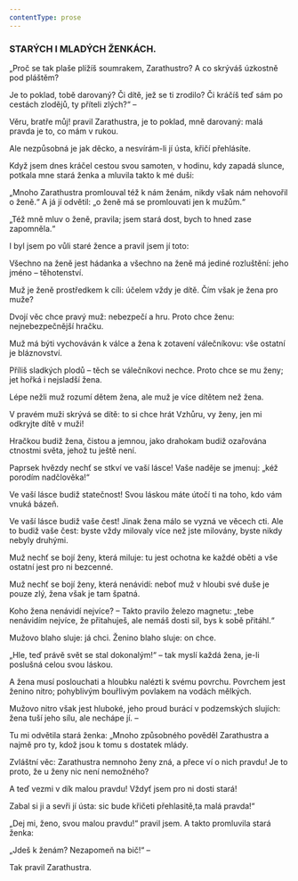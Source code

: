 ```yaml
---
contentType: prose
---
```


### STARÝCH I MLADÝCH ŽENKÁCH.

„Proč se tak plaše plížíš soumrakem, Zarathustro? A co skrýváš úzkostně pod pláštěm?

Je to poklad, tobě darovaný? Či dítě, jež se ti zrodilo? Či kráčíš teď sám po cestách zlodějů, ty příteli zlých?“ –

Věru, bratře můj! pravil Zarathustra, je to poklad, mně darovaný: malá pravda je to, co mám v rukou.

Ale nezpůsobná je jak děcko, a nesvírám-li jí ústa, křičí přehlásíte.

Když jsem dnes kráčel cestou svou samoten, v hodinu, kdy zapadá slunce, potkala mne stará ženka a mluvila takto k mé duši:

„Mnoho Zarathustra promlouval též k nám ženám, nikdy však nám nehovořil o ženě.“ A já jí odvětil: „o ženě má se promlouvati jen k mužům.“

„Též mně mluv o ženě, pravila; jsem stará dost, bych to hned zase zapomněla.“ 

I byl jsem po vůli staré žence a pravil jsem jí toto: 

Všechno na ženě jest hádanka a všechno na ženě má jediné rozluštění: jeho jméno – těhotenství. 

Muž je ženě prostředkem k cíli: účelem vždy je dítě. Čím však je žena pro muže? 

Dvojí věc chce pravý muž: nebezpečí a hru. Proto chce ženu: nejnebezpečnější hračku. 

Muž má býti vychováván k válce a žena k zotavení válečníkovu: vše ostatní je bláznovství. 

Příliš sladkých plodů – těch se válečníkovi nechce. Proto chce se mu ženy; jet hořká i nejsladší žena. 

Lépe nežli muž rozumí dětem žena, ale muž je více dítětem než žena.

V pravém muži skrývá se dítě: to si chce hrát Vzhůru, vy ženy, jen mi odkryjte dítě v muži!

Hračkou budiž žena, čistou a jemnou, jako drahokam budiž ozařována ctnostmi světa, jehož tu ještě není.

Paprsek hvězdy nechť se stkví ve vaší lásce! Vaše naděje se jmenuj: „kéž porodím nadčlověka!“

Ve vaší lásce budiž statečnost! Svou láskou máte útočí ti na toho, kdo vám vnuká bázeň.

Ve vaší lásce budiž vaše čest! Jinak žena málo se vyzná ve věcech cti. Ale to budiž vaše čest: byste vždy milovaly více než jste milovány, byste nikdy nebyly druhými.

Muž nechť se bojí ženy, která miluje: tu jest ochotna ke každé oběti a vše ostatní jest pro ni bezcenné.

Muž nechť se bojí ženy, která nenávidí: neboť muž v hloubi své duše je pouze zlý, žena však je tam špatná.

Koho žena nenávidí nejvíce? – Takto pravilo železo magnetu: „tebe nenávidím nejvíce, že přitahuješ, ale nemáš dosti sil, bys k sobě přitáhl.“

Mužovo blaho sluje: já chci. Ženino blaho sluje: on chce.

„Hle, teď právě svět se stal dokonalým!“ – tak myslí každá žena, je-li poslušná celou svou láskou.

A žena musí poslouchati a hloubku nalézti k svému povrchu. Povrchem jest ženino nitro; pohyblivým bouřlivým povlakem na vodách mělkých.

Mužovo nitro však jest hluboké, jeho proud burácí v podzemských slujích: žena tuší jeho sílu, ale nechápe jí. –

Tu mi odvětila stará ženka: „Mnoho způsobného pověděl Zarathustra a najmě pro ty, kdož jsou k tomu s dostatek mlády.

Zvláštní věc: Zarathustra nemnoho ženy zná, a přece ví o nich pravdu! Je to proto, že u ženy nic není nemožného?

A teď vezmi v dík malou pravdu! Vždyť jsem pro ni dosti stará!

Zabal si ji a sevři jí ústa: sic bude křičeti přehlasitě,ta malá pravda!“

„Dej mi, ženo, svou malou pravdu!“ pravil jsem. A takto promluvila stará ženka:

„Jdeš k ženám? Nezapomeň na bič!“ –

  

Tak pravil Zarathustra.
